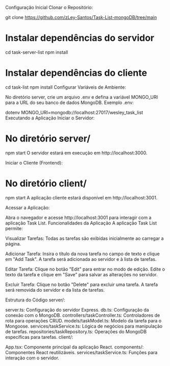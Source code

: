 Configuração Inicial
Clonar o Repositório:

git clone  https://github.com/zLey-Santos/Task-List-mongoDB/tree/main

# Instalar dependências do servidor
cd task-server-list
npm install

# Instalar dependências do cliente
cd task-list
npm install
Configurar Variáveis de Ambiente:

No diretório server, crie um arquivo .env e defina a variável MONGO_URI para a URL do seu banco de dados MongoDB.
Exemplo .env:

dotenv
MONGO_URI=mongodb://localhost:27017/wesley_task_list
Executando a Aplicação
Iniciar o Servidor:

# No diretório server/
npm start
O servidor estará em execução em http://localhost:3000.

Iniciar o Cliente (Frontend):

# No diretório client/
npm start
A aplicação cliente estará disponível em http://localhost:3001.

Acessar a Aplicação:

Abra o navegador e acesse http://localhost:3001 para interagir com a aplicação Task List.
Funcionalidades da Aplicação
A aplicação Task List permite:

Visualizar Tarefas:
Todas as tarefas são exibidas inicialmente ao carregar a página.

Adicionar Tarefa:
Insira o título da nova tarefa no campo de texto e clique em "Add Task". A tarefa será adicionada ao servidor e à lista de tarefas.

Editar Tarefa:
Clique no botão "Edit" para entrar no modo de edição. Edite o texto da tarefa e clique em "Save" para salvar as alterações no servidor.

Excluir Tarefa:
Clique no botão "Delete" para excluir uma tarefa. A tarefa será removida do servidor e da lista de tarefas.

Estrutura do Código
server/:

server.ts: Configuração do servidor Express.
db.ts: Configuração da conexão com o MongoDB.
controllers/taskController.ts: Controladores de rota para operações CRUD.
models/taskModel.ts: Modelo da tarefa para o Mongoose.
services/taskService.ts: Lógica de negócios para manipulação de tarefas.
repositories/taskRepository.ts: Operações do MongoDB específicas para tarefas.
client/:

App.tsx: Componente principal da aplicação React.
components/: Componentes React reutilizáveis.
services/taskService.ts: Funções para interação com o servidor.
